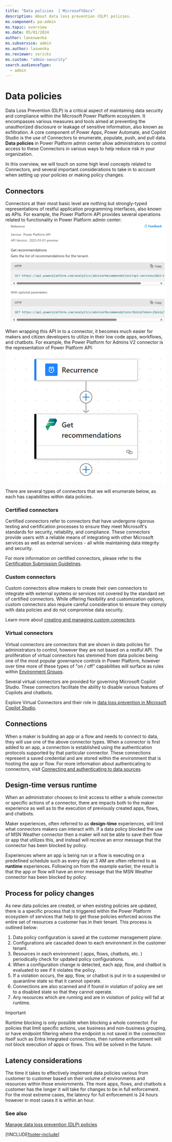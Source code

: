 ```yaml
---
title: "Data policies  | MicrosoftDocs"
description: About data loss prevention (DLP) policies.
ms.component: pa-admin
ms.topic: overview
ms.date: 05/01/2024
author: laneswenka
ms.subservice: admin
ms.author: laswenka
ms.reviewer: sericks
ms.custom: "admin-security"
search.audienceType: 
  - admin
---
```

# Data policies 
Data Loss Prevention (DLP) is a critical aspect of maintaining data security and compliance within the Microsoft Power Platform ecosystem. It encompasses various measures and tools aimed at preventing the unauthorized disclosure or leakage of sensitive information, also known as exfiltration.  A core component of Power Apps, Power Automate, and Copilot Studio is the use of Connectors to enumerate, populate, push, and pull data.  **Data policies** in Power Platform admin center allow administrators to control access to these Connectors in various ways to help reduce risk in your organization.

In this overview, we will touch on some high level concepts related to Connectors, and several important considerations to take in to account when setting up your policies or making policy changes. 

## Connectors
Connectors at their most basic level are nothing but strongly-typed representations of restful application programming interfaces, also known as APIs.  For example, the Power Platform API provides several operations related to functionality in Power Platform admin center:
<img src="media/dlp-ppapi-restapi.png" alt="Shows a restful API reference page with optional querystring parameters." /><br/>

When wrapping this API in to a connector, it becomes much easier for makers and citizen developers to utilize in their low code apps, workflows, and chatbots. For example, the Power Platform for Admins V2 connector is the representation of Power Platform API:
<img src="media/dlp-ppapi-connectorv2.png" alt="Shows the connector on a Power Automate workflow." /><br/>

There are several types of connectors that we will enumerate below, as each has capabilities within data policies.

### Certified connectors
Certified connectors refer to connectors that have undergone rigorous testing and certification processes to ensure they meet Microsoft's standards for security, reliability, and compliance. These connectors provide users with a reliable means of integrating with other Microsoft services as well as external services - all while maintaining data integrity and security.

For more information on certified connectors, please refer to the [Certification Submission Guidelines](/connectors/custom-connectors/submit-certification).

### Custom connectors
Custom connectors allow makers to create their own connectors to integrate with external systems or services not covered by the standard set of certified connectors. While offering flexibility and customization options, custom connectors also require careful consideration to ensure they comply with data policies and do not compromise data security.

Learn more about [creating and managing custom connectors](/connectors/custom-connectors).

### Virtual connectors
Virtual connectors are connectors that are shown in data policies for administrators to control, however they are not based on a restful API.  The proliferation of virtual connectors has stemmed from data policies being one of the most popular governance controls in Power Platform, however over time more of these types of "on / off" capabilities will surface as rules within [Environment Groups](/power-platform/admin/environment-groups).

Several virtual connectors are provided for governing Microsoft Copilot Studio. These connectors facilitate the ability to disable various features of Copilots and chatbots.

Explore Virtual Connectors and their role in [data loss prevention in Microsoft Copilot Studio](/microsoft-copilot-studio/admin-data-loss-prevention).

## Connections 
When a maker is building an app or a flow and needs to connect to data, they will use one of the above connector types.  When a connector is first added to an app, a connection is established using the authentication protocols supported by that particular connector.  These connections represent a saved credential and are stored within the environment that is hosting the app or flow.  For more information about authenticating to connectors, visit [Connecting and authenticating to data sources](/power-platform/admin/security/connect-data-sources).

## Design-time versus runtime
When an administrator chooses to limit access to either a whole connector or specific actions of a connector, there are impacts both to the maker experience as well as to the execution of previously created apps, flows, and chatbots.

Maker experiences, often referred to as **design-time** experiences, will limit what connectors makers can interact with.  If a data policy blocked the use of MSN Weather connector then a maker will not be able to save their flow or app that utilizes this, and instead will receive an error message that the connector has been blocked by policy.  

Experiences where an app is being run or a flow is executing on a predefined schedule such as every day at 3 AM are often referred to as **runtime** experiences.  Following on from the example earlier, the result is that the app or flow will have an error message that the MSN Weather connector has been blocked by policy.

## Process for policy changes
As new data policies are created, or when existing policies are updated, there is a specific process that is triggered within the Power Platform ecosystem of services that help to get those policies enforced across the entire set of resources a customer has in their tenant.  This process is outlined below:

1. Data policy configuration is saved at the customer management plane.
2. Configurations are cascaded down to each environment in the customer tenant.
3. Resources in each environment ( apps, flows, chatbots, etc. ) periodically check for updated policy configurations.
4. When a configuration change is detected, each app, flow, and chatbot is evaluated to see if it violates the policy.
5. If a violation occurs, the app, flow, or chatbot is put in to a suspended or quarantine state so that it cannot operate.
6. Connections are also scanned and if found in violation of policy are set to a disabled state so that they cannot operate.
7. Any resources which are running and are in violation of policy will fail at runtime.  

> [!Important]
> Runtime blocking is only possible when blocking a whole connector.  For policies that limit specific actions, use business and non-business grouping, or have endpoint filtering where the endpoint is not saved in the connection itself such as Entra Integrated connections, then runtime enforcement will not block execution of apps or flows.  This will be solved in the future.

## Latency considerations
The time it takes to effectively implement data policies various from customer to customer based on their volume of environments and resources within those enviornments.  The more apps, flows, and chatbots a customer has the longer it will take for changes to be in full enforcement.  For the most extreme cases, the latency for full enforcement is 24 hours however in most cases it is within an hour.

### See also

[Manage data loss prevention (DLP) policies](prevent-data-loss.md) <br />

[!INCLUDE[footer-include](../includes/footer-banner.md)]
